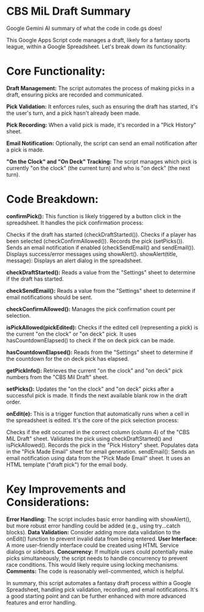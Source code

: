 # CBS MiL Draft Summary

Google Gemini AI summary of what the code in code.gs does!

This Google Apps Script code manages a draft, likely for a fantasy sports league, within a Google Spreadsheet. Let's break down its functionality:

# Core Functionality:

__Draft Management:__ The script automates the process of making picks in a draft, ensuring picks are recorded and communicated.

__Pick Validation:__ It enforces rules, such as ensuring the draft has started, it's the user's turn, and a pick hasn't already been made.

__Pick Recording:__ When a valid pick is made, it's recorded in a "Pick History" sheet.

__Email Notification:__ Optionally, the script can send an email notification after a pick is made.

__"On the Clock" and "On Deck" Tracking:__ The script manages which pick is currently "on the clock" (the current turn) and who is "on deck" (the next turn).

# Code Breakdown:

__confirmPick():__ This function is likely triggered by a button click in the spreadsheet. It handles the pick confirmation process:

Checks if the draft has started (checkDraftStarted()).
Checks if a player has been selected (checkConfirmAllowed()).
Records the pick (setPicks()).
Sends an email notification if enabled (checkSendEmail() and sendEmail()).
Displays success/error messages using showAlert().
showAlert(title, message): Displays an alert dialog in the spreadsheet.

__checkDraftStarted():__ Reads a value from the "Settings" sheet to determine if the draft has started.

__checkSendEmail():__ Reads a value from the "Settings" sheet to determine if email notifications should be sent.

__checkConfirmAllowed():__ Manages the pick confirmation count per selection.

__isPickAllowed(pickEdited):__ Checks if the edited cell (representing a pick) is the current "on the clock" or "on deck" pick.  It uses hasCountdownElapsed() to check if the on deck pick can be made.

__hasCountdownElapsed():__ Reads from the "Settings" sheet to determine if the countdown for the on deck pick has elapsed.

__getPickInfo():__ Retrieves the current "on the clock" and "on deck" pick numbers from the "CBS Mil Draft" sheet.

__setPicks():__ Updates the "on the clock" and "on deck" picks after a successful pick is made. It finds the next available blank row in the draft order.

__onEdit(e):__ This is a trigger function that automatically runs when a cell in the spreadsheet is edited.  It's the core of the pick selection process:

Checks if the edit occurred in the correct column (column 4) of the "CBS MiL Draft" sheet.
Validates the pick using checkDraftStarted() and isPickAllowed().
Records the pick in the "Pick History" sheet.
Populates data in the "Pick Made Email" sheet for email generation.
sendEmail(): Sends an email notification using data from the "Pick Made Email" sheet. It uses an HTML template ("draft pick") for the email body.

# Key Improvements and Considerations:

__Error Handling:__ The script includes basic error handling with showAlert(), but more robust error handling could be added (e.g., using try...catch blocks).
__Data Validation:__ Consider adding more data validation to the onEdit() function to prevent invalid data from being entered.
__User Interface:__ A more user-friendly interface could be created using HTML Service dialogs or sidebars.
__Concurrency:__ If multiple users could potentially make picks simultaneously, the script needs to handle concurrency to prevent race conditions. This would likely require using locking mechanisms.
__Comments:__ The code is reasonably well-commented, which is helpful.

In summary, this script automates a fantasy draft process within a Google Spreadsheet, handling pick validation, recording, and email notifications. It's a good starting point and can be further enhanced with more advanced features and error handling.

